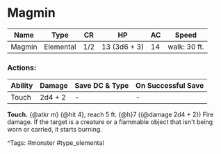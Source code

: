# Magmin

| Name | Type | CR | HP | AC | Speed |
|------|------|----|----|----|-------|
| Magmin | Elemental | 1/2 | 13 (3d6 + 3) | 14 | walk: 30 ft. |

### Actions:

| Ability | Damage | Save DC & Type | On Successful Save |
|---------|--------|----------------|--------------------|
| Touch | 2d4 + 2 | - | - |


**Touch.** {@atkr m} {@hit 4}, reach 5 ft. {@h}7 ({@damage 2d4 + 2}) Fire damage. If the target is a creature or a flammable object that isn't being worn or carried, it starts burning.

^Tags: #monster #type_elemental